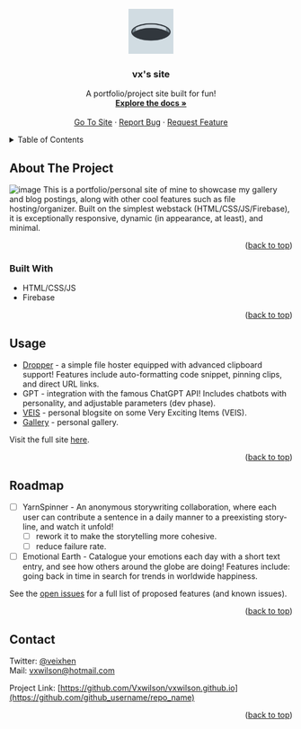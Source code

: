 



<!-- PROJECT LOGO -->
<br />
<div align="center">
  <a href="https://github.com/Vxwilson/vxwilson.github.io">
    <img src="/android-chrome-512x512.png" alt="Logo" width="80" height="80">
  </a>

<h3 align="center">vx's site</h3>

  <p align="center">
    A portfolio/project site built for fun!
    <br />
    <a href="https://github.com/Vxwilson/vxwilson.github.io"><strong>Explore the docs »</strong></a>
    <br />
    <br />
    <a href="vxwilson.github.io">Go To Site</a>
    ·
    <a href="https://github.com/Vxwilson/vxwilson.github.io/issues">Report Bug</a>
    ·
    <a href="https://github.com/Vxwilson/vxwilson.github.io/issues">Request Feature</a>
  </p>
</div>



<!-- TABLE OF CONTENTS -->
<details>
  <summary>Table of Contents</summary>
  <ol>
    <li>
      <a href="#about-the-project">About The Project</a>
      <ul>
        <li><a href="#built-with">Built With</a></li>
      </ul>
    </li>
    <li><a href="#usage">Usage</a></li>
    <li><a href="#roadmap">Roadmap</a></li>
    <li><a href="#contact">Contact</a></li>
  </ol>
</details>



<!-- ABOUT THE PROJECT -->
## About The Project


![image](https://user-images.githubusercontent.com/26194167/222962495-cc95707f-d7c0-405e-9a53-cb0bf06de893.png)
This is a portfolio/personal site of mine to showcase my gallery and blog postings, along with other cool features such as file hosting/organizer. Built on the simplest webstack (HTML/CSS/JS/Firebase), it is exceptionally responsive, dynamic (in appearance, at least), and minimal.

<p align="right">(<a href="#readme-top">back to top</a>)</p>



### Built With

* HTML/CSS/JS
* Firebase

<p align="right">(<a href="#readme-top">back to top</a>)</p>

<!-- USAGE EXAMPLES -->
## Usage
- [Dropper](https://vxwilson.github.io/dropper) - a simple file hoster equipped with advanced clipboard support! Features include auto-formatting code snippet, pinning clips, and direct URL links.
- GPT - integration with the famous ChatGPT API! Includes chatbots with personality, and adjustable parameters (dev phase).
- [VEIS](https://vxwilson.github.io/blog) - personal blogsite on some Very Exciting Items (VEIS).
- [Gallery](https://vxwilson.github.io/gallery) - personal gallery.

Visit the full site [here](https://vxwilson.github.io).

<!-- _For more examples, please refer to the [Documentation](https://example.com)_ -->

<p align="right">(<a href="#readme-top">back to top</a>)</p>



<!-- ROADMAP -->
## Roadmap

- [ ] YarnSpinner - An anonymous storywriting collaboration, where each user can contribute a sentence in a daily manner to a preexisting story-line, and watch it unfold!
  - [ ] rework it to make the storytelling more cohesive.
  - [ ] reduce failure rate.
- [ ] Emotional Earth - Catalogue your emotions each day with a short text entry, and see how others around the globe are doing! Features include: going back in time in search for trends in worldwide happiness.

See the [open issues](https://github.com/github_username/repo_name/issues) for a full list of proposed features (and known issues).

<p align="right">(<a href="#readme-top">back to top</a>)</p>

<!-- CONTACT -->
## Contact
Twitter: [@veixhen](https://twitter.com/twitter_handle)  
Mail: vxwilson@hotmail.com

Project Link: [https://github.com/Vxwilson/vxwilson.github.io](https://github.com/github_username/repo_name)

<p align="right">(<a href="#readme-top">back to top</a>)</p>
